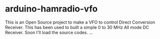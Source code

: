 # arduino-hamradio-vfo
This is an Open Source project to make a VFO to control Direct Conversion Receiver. This has been used to built a simple 0 to 30 MHz All mode DC Receiver.  Soon I'll load the source codes. ...
